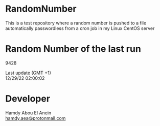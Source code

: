 # RandomNumber    
This is a test repository where a random number is pushed to a file automatically passwordless from a cron job in my Linux CentOS server    
# Random Number of the last run   
9428
      
Last update (GMT +1)    
12/29/22 02:00:02
# Developer    
Hamdy Abou El Anein   
hamdy.aea@protonmail.com

